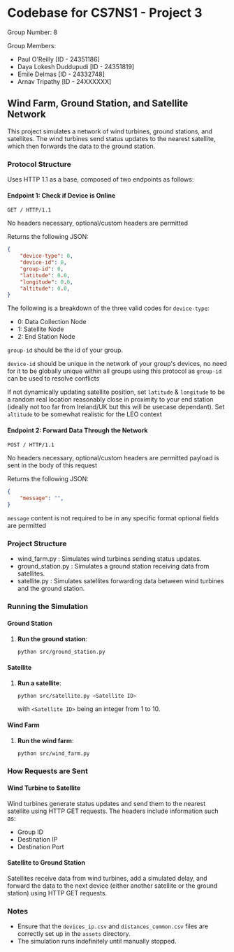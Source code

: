 # Codebase for CS7NS1 - Project 3

Group Number: 8

Group Members:

- Paul O'Reilly \[ID - 24351186\]
- Daya Lokesh Duddupudi \[ID - 24351819\]
- Emile Delmas \[ID - 24332748\]
- Arnav Tripathy \[ID - 24XXXXXX\]

## Wind Farm, Ground Station, and Satellite Network

This project simulates a network of wind turbines, ground stations, and satellites. The wind turbines send status updates to the nearest satellite, which then forwards the data to the ground station.

### Protocol Structure

Uses HTTP 1.1 as a base, composed of two endpoints as follows:

#### Endpoint 1: Check if Device is Online

```http
GET / HTTP/1.1
```

No headers necessary, optional/custom headers are permitted

Returns the following JSON:

```json
{
    "device-type": 0,
    "device-id": 0,
    "group-id": 0,
    "latitude": 0.0,
    "longitude": 0.0,
    "altitude": 0.0,
}
```

The following is a breakdown of the three valid codes for `device-type`:

- 0: Data Collection Node
- 1: Satellite Node
- 2: End Station Node

`group-id` should be the id of your group.

`device-id` should be unique in the network of your group's devices, no need for it to be globally unique within all groups using this protocol as `group-id` can be used to resolve conflicts

If not dynamically updating satellite position, set `latitude` & `longitude` to be a random real location reasonably close in proximity to your end station (ideally not too far from Ireland/UK but this will be usecase dependant). Set `altitude` to be somewhat realistic for the LEO context

#### Endpoint 2: Forward Data Through the Network

```http
POST / HTTP/1.1
```

No headers necessary, optional/custom headers are permitted
payload is sent in the body of this request

Returns the following JSON:

```json
{
    "message": "",
}
```

`message` content is not required to be in any specific format
optional fields are permitted

### Project Structure

- wind_farm.py : Simulates wind turbines sending status updates.
- ground_station.py : Simulates a ground station receiving data from satellites.
- satellite.py : Simulates satellites forwarding data between wind turbines and the ground station.

### Running the Simulation

#### Ground Station

 1. __Run the ground station__:

    ```sh
    python src/ground_station.py
    ```

#### Satellite

1. __Run a satellite__:

    ```sh
    python src/satellite.py <Satellite ID>
    ```

    with `<Satellite ID>` being an integer from 1 to 10.

#### Wind Farm

1. __Run the wind farm__:

    ```sh
    python src/wind_farm.py
    ```

### How Requests are Sent

#### Wind Turbine to Satellite

Wind turbines generate status updates and send them to the nearest satellite using HTTP GET requests. The headers include information such as:
- Group ID
- Destination IP
- Destination Port

#### Satellite to Ground Station

Satellites receive data from wind turbines, add a simulated delay, and forward the data to the next device (either another satellite or the ground station) using HTTP GET requests.

### Notes

- Ensure that the `devices_ip.csv` and `distances_common.csv` files are correctly set up in the `assets` directory.
- The simulation runs indefinitely until manually stopped.
